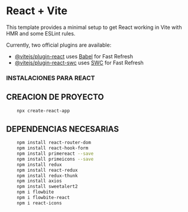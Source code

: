 # React + Vite

This template provides a minimal setup to get React working in Vite with HMR and some ESLint rules.

Currently, two official plugins are available:

- [@vitejs/plugin-react](https://github.com/vitejs/vite-plugin-react/blob/main/packages/plugin-react/README.md) uses [Babel](https://babeljs.io/) for Fast Refresh
- [@vitejs/plugin-react-swc](https://github.com/vitejs/vite-plugin-react-swc) uses [SWC](https://swc.rs/) for Fast Refresh



### INSTALACIONES PARA REACT

## CREACION DE PROYECTO

```bash
    npx create-react-app 

```
## DEPENDENCIAS NECESARIAS

```bash 
    npm install react-router-dom
    npm install react-hook-form
    npm install primereact --save
    npm install primeicons --save
    npm install redux
    npm install react-redux
    npm install redux-thunk
    npm install axios
    npm install sweetalert2
    npm i flowbite 
    npm i flowbite-react
    npm i react-icons

```